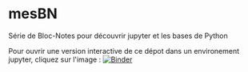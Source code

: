# mesBN
Série de Bloc-Notes pour découvrir jupyter et les bases de Python

Pour ouvrir une version interactive de ce dépot dans un environement jupyter, cliquez sur l'image : [![Binder](https://mybinder.org/badge_logo.svg)](https://mybinder.org/v2/gh/ericECmorlaix/ISN-Python3/master)
